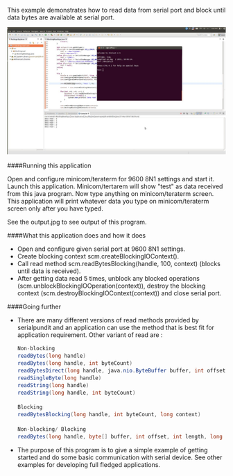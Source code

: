 This example demonstrates how to read data from serial port and block until data bytes are available 
at serial port.

!["serial communication in java"](output.jpg?raw=true "serial communication in java")

####Running this application
   
Open and configure minicom/teraterm for 9600 8N1 settings and start it. Launch this application. 
Minicom/tertarem will show "test" as data received from this java program. Now type anything on 
minicom/teraterm screen. This application will print whatever data you type on minicom/teraterm 
screen only after you have typed.
   
See the output.jpg to see output of this program.
   
####What this application does and how it does

- Open and configure given serial port at 9600 8N1 settings.
- Create blocking context scm.createBlockingIOContext().
- Call read method scm.readBytesBlocking(handle, 100, context) (blocks until data is received).
- After getting data read 5 times, unblock any blocked operations (scm.unblockBlockingIOOperation(context)), 
destroy the blocking context (scm.destroyBlockingIOContext(context)) and close serial port.

####Going further
   
- There are many different versions of read methods provided by serialpundit and an application 
can use the method that is best fit for application requirement. Other variant of read are :
     ```java
     Non-blocking
     readBytes(long handle)
     readBytes(long handle, int byteCount)
     readBytesDirect(long handle, java.nio.ByteBuffer buffer, int offset, int length)
     readSingleByte(long handle)
     readString(long handle)
     readString(long handle, int byteCount)
     
     Blocking
     readBytesBlocking(long handle, int byteCount, long context)
     
     Non-blocking/ Blocking
     readBytes(long handle, byte[] buffer, int offset, int length, long context)
     ``` 
- The purpose of this program is to give a simple example of getting started and do some basic 
communication with serial device. See other examples for developing full fledged applications.
     

